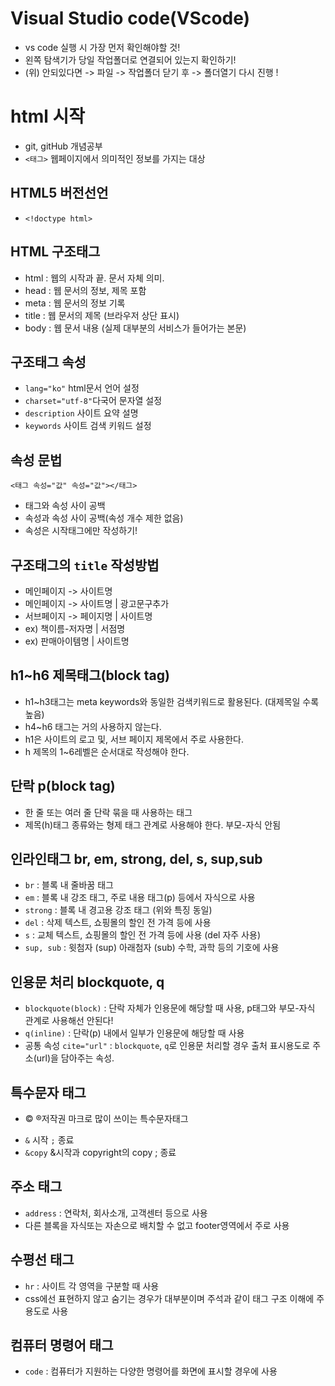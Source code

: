 # Visual Studio code(VScode)
* vs code 실행 시 가장 먼저 확인해야할 것!
* 왼쪽 탐색기가 당일 작업폴더로 연결되어 있는지 확인하기!
* (위) 안되있다면 -> 파일 -> 작업폴더 닫기 후 -> 폴더열기 다시 진행 !
# html 시작
* git, gitHub 개념공부
* `<태그>` 웹페이지에서 의미적인 정보를 가지는 대상 
## HTML5 버전선언 
* `<!doctype html>`
## HTML 구조태그
* html : 웹의 시작과 끝. 문서 자체 의미.
* head : 웹 문서의 정보, 제목 포함 
* meta : 웹 문서의 정보 기록 
* title : 웹 문서의 제목 (브라우저 상단 표시)
* body : 웹 문서 내용 (실제 대부분의 서비스가 들어가는 본문) 
## 구조태그 속성 
* `lang="ko"` html문서 언어 설정
* `charset="utf-8"`다국어 문자열 설정
* `description` 사이트 요약 설명 
* `keywords` 사이트 검색 키워드 설정 
## 속성 문법 
`<태그 속성="값" 속성="값"></태그>`
* 태그와 속성 사이 공백 
* 속성과 속성 사이 공백(속성 개수 제한 없음)
* 속성은 시작태그에만 작성하기!
## 구조태그의 `title` 작성방법
* 메인페이지 -> 사이트명
* 메인페이지 -> 사이트명 | 광고문구추가
* 서브페이지 -> 페이지명 | 사이트명 
* ex) 책이름-저자명 | 서점명
* ex) 판매아이템명 | 사이트명 
## h1~h6 제목태그(block tag)
* h1~h3태그는 meta keywords와 동일한 검색키워드로 활용된다. (대제목일 수록 높음)
* h4~h6 태그는 거의 사용하지 않는다. 
* h1은 사이트의 로고 및, 서브 페이지 제목에서 주로 사용한다. 
* h 제목의 1~6레벨은 순서대로 작성해야 한다. 
 ## 단락 p(block tag)
 * 한 줄 또는 여러 줄 단락 묶을 때 사용하는 태그
 * 제목(h)태그 종류와는 형제 태그 관계로 사용해야 한다. 부모-자식 안됨
 ## 인라인태그 br, em, strong, del, s, sup,sub 
 * `br` : 블록 내 줄바꿈 태그
 * `em` : 블록 내 강조 태그, 주로 내용 태그(p) 등에서 자식으로 사용 
 * `strong` : 블록 내 경고용 강조 태그 (위와 특징 동일)
 * `del` : 삭제 텍스트, 쇼핑몰의 할인 전 가격 등에 사용 
 * `s` : 교체 텍스트, 쇼핑몰의 할인 전 가격 등에 사용 (del 자주 사용)
 * `sup, sub` : 윗첨자 (sup) 아래첨자 (sub) 수학, 과학 등의 기호에 사용 
 ## 인용문 처리 blockquote, q
 * `blockquote(block)` : 단락 자체가 인용문에 해당할 때 사용, p태그와 부모-자식 관계로 사용해선 안된다!
 * `q(inline)` : 단락(p) 내에서 일부가 인용문에 해당할 때 사용 
 * 공통 속성 `cite="url"` : `blockquote`, `q`로 인용문 처리할 경우 출처 표시용도로 주소(url)을 담아주는 속성. 
 ## 특수문자 태그
 * <p>&copy; &reg;저작권 마크로 많이 쓰이는 특수문자태그</p>
 * `&` 시작 `;` 종료
 * `&copy` &시작과 copyright의 copy ; 종료
 ## 주소 태그
 * `address` : 연락처, 회사소개, 고객센터 등으로 사용
 * 다른 블록을 자식또는 자손으로 배치할 수 없고 footer영역에서 주로 사용
 ## 수평선 태그
 * `hr` :  사이트 각 영역을 구분할 때 사용
 * css에선 표현하지 않고 숨기는 경우가 대부분이며 주석과 같이 태그 구조 이해에 주 용도로 사용 
 ## 컴퓨터 명령어 태그
 * `code` : 컴퓨터가 지원하는 다양한 명령어를 화면에 표시할 경우에 사용 
 
